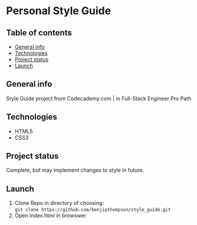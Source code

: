 # Personal Style Guide

## Table of contents
* [General info](#general-info)
* [Technologies](#technologies)
* [Project status](#project-status)
* [Launch](#launch)

## General info
Style Guide project from Codecademy.com | in Full-Stack Engineer Pro Path

## Technologies
- HTML5
- CSS3

## Project status
Complete, but may implement changes to style in future.

## Launch
1. Clone Repo in directory of choosing:  
`git clone https://github.com/benjipthompson/style_guide.git`
2. Open index.html in browswer
